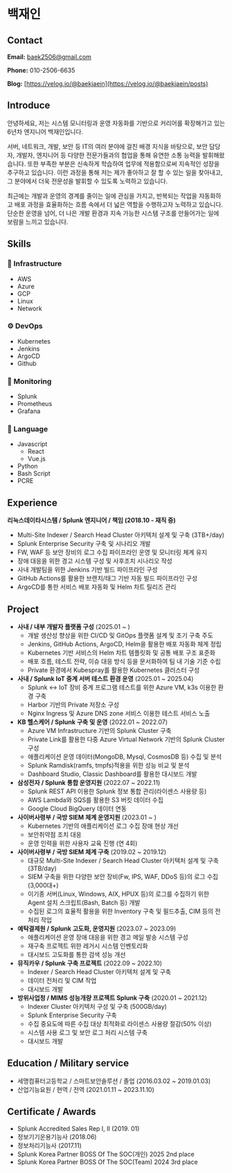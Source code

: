 # 백재인

## **Contact**

**Email:** baek2506@gmail.com

**Phone:** 010-2506-6635

**Blog:** [https://velog.io/@baekjaein](https://velog.io/@baekjaein/posts)

## Introduce

안녕하세요, 저는 시스템 모니터링과 운영 자동화를 기반으로 커리어를 확장해가고 있는 6년차 엔지니어 백재인입니다.

서버, 네트워크, 개발, 보안 등 IT의 여러 분야에 걸친 배경 지식을 바탕으로, 보안 담당자, 개발자, 엔지니어 등 다양한 전문가들과의 협업을 통해 유연한 소통 능력을 발휘해왔습니다. 또한 부족한 부분은 신속하게 학습하여 업무에 적용함으로써 지속적인 성장을 추구하고 있습니다. 이런 과정을 통해 저는 제가 좋아하고 잘 할 수 있는 일을 찾아내고, 그 분야에서 더욱 전문성을 발휘할 수 있도록 노력하고 있습니다.

최근에는 개발과 운영의 경계를 줄이는 일에 관심을 가지고, 반복되는 작업을 자동화하고 배포 과정을 효율화하는 흐름 속에서 더 넓은 역할을 수행하고자 노력하고 있습니다.
단순한 운영을 넘어, 더 나은 개발 환경과 지속 가능한 시스템 구조를 만들어가는 일에 보람을 느끼고 있습니다.

## Skills

### 🔧 Infrastructure

- AWS
- Azure
- GCP
- Linux
- Network

### ⚙️ DevOps

- Kubernetes
- Jenkins
- ArgoCD
- Github

### 🔎 Monitoring

- Splunk
- Prometheus
- Grafana

### 📝 Language

- Javascript
    - React
    - Vue.js
- Python
- Bash Script
- PCRE

## Experience

**리눅스데이타시스템 / Splunk 엔지니어 / 책임 (2018.10 - 재직 중)**

- Multi-Site Indexer / Search Head Cluster 아키텍처 설계 및 구축 (3TB+/day)
- Splunk Enterprise Security 구축 및 시나리오 개발
- FW, WAF 등 보안 장비의 로그 수집 파이프라인 운영 및 모니터링 체계 유지
- 장애 대응을 위한 경고 시스템 구성 및 사후조치 시나리오 작성
- 사내 개발팀을 위한 Jenkins 기반 빌드 파이프라인 구성
- GitHub Actions를 활용한 브랜치/태그 기반 자동 빌드 파이프라인 구성
- ArgoCD를 통한 서비스 배포 자동화 및 Helm 차트 릴리즈 관리

## Project

- **사내 / 내부 개발자 플랫폼 구성** (2025.01 ~ )
    - 개발 생산성 향상을 위한 CI/CD 및 GitOps 플랫폼 설계 및 초기 구축 주도
    - Jenkins, GitHub Actions, ArgoCD, Helm을 활용한 배포 자동화 체계 정립
    - Kubernetes 기반 서비스의 Helm 차트 템플릿화 및 공통 배포 구조 표준화
    - 배포 흐름, 테스트 전략, 이슈 대응 방식 등을 문서화하여 팀 내 기술 기준 수립
    - Private 환경에서 Kubespray를 활용한 Kubernetes 클러스터 구성
- **사내 / Splunk IoT 중계 서버 테스트 환경 운영** (2025.01 ~ 2025.04)
    - Splunk ↔ IoT 장비 중계 프로그램 테스트를 위한 Azure VM, k3s 이용한 환경 구축
    - Harbor 기반의 Private 저장소 구성
    - Nginx Ingress 및 Azure DNS zone 서비스 이용한 테스트 서비스 노출
- **KB 헬스케어 / Splunk 구축 및 운영** (2022.01 ~ 2022.07)
    - Azure VM Infrastructure 기반의 Splunk Cluster 구축
    - Private Link를 활용한 다중 Azure Virtual Network 기반의 Splunk Cluster 구성
    - 애플리케이션 운영 데이터(MongoDB, Mysql, CosmosDB 등) 수집 및 분석
    - Splunk Ramdisk(ramfs, tmpfs)적용을 위한 성능 비교 및 분석
    - Dashboard Studio, Classic Dashboard를 활용한 대시보드 개발
- **삼성전자 / Splunk 통합 운영지원** (2022.07 ~ 2022.11)
    - Splunk REST API 이용한 Splunk 정보 통합 관리(라이센스 사용량 등)
    - AWS Lambda와 SQS를 활용한 S3 버킷 데이터 수집
    - Google Cloud BigQuery 데이터 연동
- **사이버사령부 / 국방 SIEM 체계 운영지원** (2023.01 ~ )
    - Kubernetes 기반의 애플리케이션 로그 수집 장애 현상 개선
    - 보안취약점 조치 대응
    - 운영 인력을 위한 사용자 교육 진행 (연 4회)
- **사이버사령부 / 국방 SIEM 체계 구축** (2019.02 ~ 2019.12)
    - 대규모 Multi-Site Indexer / Search Head Cluster 아키텍처 설계 및 구축 (3TB/day)
    - SIEM 구축을 위한 다양한 보안 장비(Fw, IPS, WAF, DDoS 등)의 로그 수집(3,000대+)
    - 이기종 서버(Linux, Windows, AIX, HPUX 등)의 로그를 수집하기 위한 Agent 설치 스크립트(Bash, Batch 등) 개발
    - 수집된 로그의 효율적 활용을 위한 Inventory 구축 및 필드추출, CIM 등의 전처리 작업
- **예탁결제원 / Splunk 고도화, 운영지원** (2023.07 ~ 2023.09)
    - 애플리케이션 운영 장애 대응을 위한 경고 메일 발송 시스템 구성
    - 재구축 프로젝트 위한 레거시 시스템 인벤토리화
    - 대시보드 고도화를 통한 검색 성능 개선
- **뮤직카우 / Splunk 구축 프로젝트** (2022.09 ~ 2022.10)
    - Indexer / Search Head Cluster 아키텍처 설계 및 구축
    - 데이터 전처리 및 CIM 작업
    - 대시보드 개발
- **방위사업청 / MIMS 성능개량 프로젝트 Splunk 구축** (2020.01 ~ 2021.12)
    - Indexer Cluster 아키텍처 구성 및 구축 (500GB/day)
    - Splunk Enterprise Security 구축
    - 수집 중요도에 따른 수집 대상 최적화로 라이센스 사용량 절감(50% 이상)
    - 시스템 사용 로그 및 보안 로그 처리 시스템 구축
    - 대시보드 개발
    

## Education / Military service

- 세명컴퓨터고등학교 / 스마트보안솔루션 / 졸업 (2016.03.02 ~ 2019.01.03)
- 산업기능요원 / 현역 / 전역 (2021.01.11 ~ 2023.11.10)

## Certificate / **Awards**

- Splunk Accredited Sales Rep I, II (2019. 01)
- 정보기기운용기능사 (2018.06)
- 정보처리기능사 (2017.11)
- Splunk Korea Partner BOSS Of The SOC(개인) 2025 2nd place
- Splunk Korea Partner BOSS Of The SOC(Team) 2024 3rd place